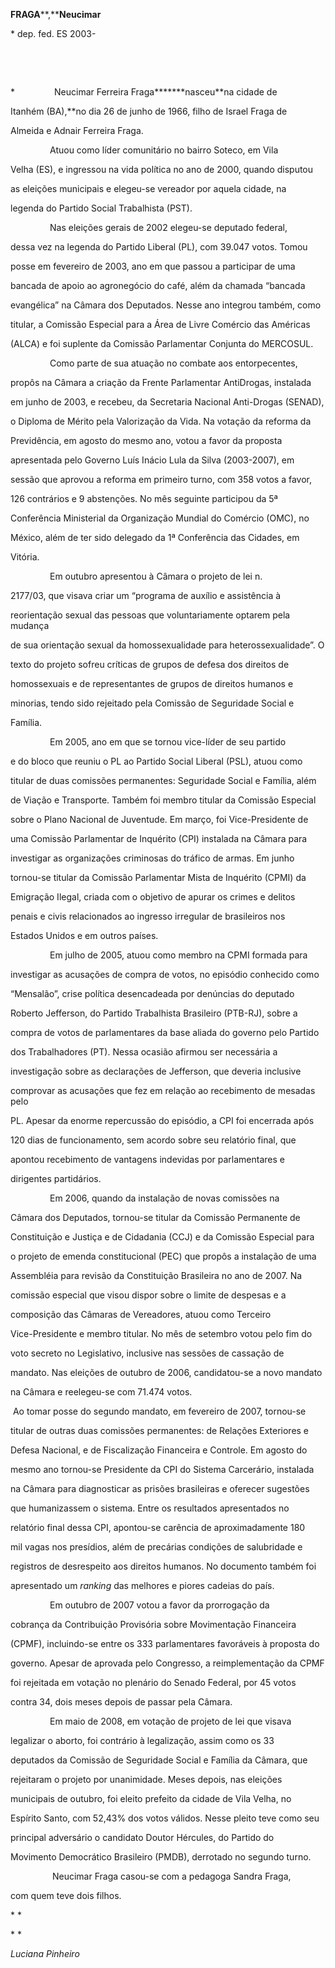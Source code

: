 **FRAGA****,****Neucimar**



\* dep. fed. ES 2003-



 



 



*                Neucimar Ferreira Fraga*******nasceu**na cidade de

Itanhém (BA),**no dia 26 de junho de 1966, filho de Israel Fraga de

Almeida e Adnair Ferreira Fraga.



                Atuou como líder comunitário no bairro Soteco, em Vila

Velha (ES), e ingressou na vida política no ano de 2000, quando disputou

as eleições municipais e elegeu-se vereador por aquela cidade, na

legenda do Partido Social Trabalhista (PST).



                Nas eleições gerais de 2002 elegeu-se deputado federal,

dessa vez na legenda do Partido Liberal (PL), com 39.047 votos. Tomou

posse em fevereiro de 2003, ano em que passou a participar de uma

bancada de apoio ao agronegócio do café, além da chamada “bancada

evangélica” na Câmara dos Deputados. Nesse ano integrou também, como

titular, a Comissão Especial para a Área de Livre Comércio das Américas

(ALCA) e foi suplente da Comissão Parlamentar Conjunta do MERCOSUL.



                Como parte de sua atuação no combate aos entorpecentes,

propôs na Câmara a criação da Frente Parlamentar AntiDrogas, instalada

em junho de 2003, e recebeu, da Secretaria Nacional Anti-Drogas (SENAD),

o Diploma de Mérito pela Valorização da Vida. Na votação da reforma da

Previdência, em agosto do mesmo ano, votou a favor da proposta

apresentada pelo Governo Luís Inácio Lula da Silva (2003-2007), em

sessão que aprovou a reforma em primeiro turno, com 358 votos a favor,

126 contrários e 9 abstenções. No mês seguinte participou da 5ª

Conferência Ministerial da Organização Mundial do Comércio (OMC), no

México, além de ter sido delegado da 1ª Conferência das Cidades, em

Vitória.



                Em outubro apresentou à Câmara o projeto de lei n.

2177/03, que visava criar um “programa de auxílio e assistência à

reorientação sexual das pessoas que voluntariamente optarem pela mudança

de sua orientação sexual da homossexualidade para heterossexualidade”. O

texto do projeto sofreu críticas de grupos de defesa dos direitos de

homossexuais e de representantes de grupos de direitos humanos e

minorias, tendo sido rejeitado pela Comissão de Seguridade Social e

Família.



                Em 2005, ano em que se tornou vice-líder de seu partido

e do bloco que reuniu o PL ao Partido Social Liberal (PSL), atuou como

titular de duas comissões permanentes: Seguridade Social e Família, além

de Viação e Transporte. Também foi membro titular da Comissão Especial

sobre o Plano Nacional de Juventude. Em março, foi Vice-Presidente de

uma Comissão Parlamentar de Inquérito (CPI) instalada na Câmara para

investigar as organizações criminosas do tráfico de armas. Em junho

tornou-se titular da Comissão Parlamentar Mista de Inquérito (CPMI) da

Emigração Ilegal, criada com o objetivo de apurar os crimes e delitos

penais e civis relacionados ao ingresso irregular de brasileiros nos

Estados Unidos e em outros países.



                Em julho de 2005, atuou como membro na CPMI formada para

investigar as acusações de compra de votos, no episódio conhecido como

“Mensalão”, crise política desencadeada por denúncias do deputado

Roberto Jefferson, do Partido Trabalhista Brasileiro (PTB-RJ), sobre a

compra de votos de parlamentares da base aliada do governo pelo Partido

dos Trabalhadores (PT). Nessa ocasião afirmou ser necessária a

investigação sobre as declarações de Jefferson, que deveria inclusive

comprovar as acusações que fez em relação ao recebimento de mesadas pelo

PL. Apesar da enorme repercussão do episódio, a CPI foi encerrada após

120 dias de funcionamento, sem acordo sobre seu relatório final, que

apontou recebimento de vantagens indevidas por parlamentares e

dirigentes partidários.



                Em 2006, quando da instalação de novas comissões na

Câmara dos Deputados, tornou-se titular da Comissão Permanente de

Constituição e Justiça e de Cidadania (CCJ) e da Comissão Especial para

o projeto de emenda constitucional (PEC) que propôs a instalação de uma

Assembléia para revisão da Constituição Brasileira no ano de 2007. Na

comissão especial que visou dispor sobre o limite de despesas e a

composição das Câmaras de Vereadores, atuou como Terceiro

Vice-Presidente e membro titular. No mês de setembro votou pelo fim do

voto secreto no Legislativo, inclusive nas sessões de cassação de

mandato. Nas eleições de outubro de 2006, candidatou-se a novo mandato

na Câmara e reelegeu-se com 71.474 votos.



 Ao tomar posse do segundo mandato, em fevereiro de 2007, tornou-se

titular de outras duas comissões permanentes: de Relações Exteriores e

Defesa Nacional, e de Fiscalização Financeira e Controle. Em agosto do

mesmo ano tornou-se Presidente da CPI do Sistema Carcerário, instalada

na Câmara para diagnosticar as prisões brasileiras e oferecer sugestões

que humanizassem o sistema. Entre os resultados apresentados no

relatório final dessa CPI, apontou-se carência de aproximadamente 180

mil vagas nos presídios, além de precárias condições de salubridade e

registros de desrespeito aos direitos humanos. No documento também foi

apresentado um *ranking* das melhores e piores cadeias do país.



                Em outubro de 2007 votou a favor da prorrogação da

cobrança da Contribuição Provisória sobre Movimentação Financeira

(CPMF), incluindo-se entre os 333 parlamentares favoráveis à proposta do

governo. Apesar de aprovada pelo Congresso, a reimplementação da CPMF

foi rejeitada em votação no plenário do Senado Federal, por 45 votos

contra 34, dois meses depois de passar pela Câmara.



                Em maio de 2008, em votação de projeto de lei que visava

legalizar o aborto, foi contrário à legalização, assim como os 33

deputados da Comissão de Seguridade Social e Família da Câmara, que

rejeitaram o projeto por unanimidade. Meses depois, nas eleições

municipais de outubro, foi eleito prefeito da cidade de Vila Velha, no

Espírito Santo, com 52,43% dos votos válidos. Nesse pleito teve como seu

principal adversário o candidato Doutor Hércules, do Partido do

Movimento Democrático Brasileiro (PMDB), derrotado no segundo turno.



                 Neucimar Fraga casou-se com a pedagoga Sandra Fraga,

com quem teve dois filhos.



* *



* *



*Luciana Pinheiro*



 



 



